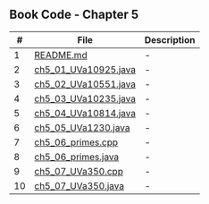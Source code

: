 ## Book Code - Chapter 5

| #   | File                                         | Description |
| --- | -------------------------------------------- | ----------- |
| 1   | [README.md](README.md)                       | -           |
| 2   | [ch5_01_UVa10925.java](ch5_01_UVa10925.java) | -           |
| 3   | [ch5_02_UVa10551.java](ch5_02_UVa10551.java) | -           |
| 4   | [ch5_03_UVa10235.java](ch5_03_UVa10235.java) | -           |
| 5   | [ch5_04_UVa10814.java](ch5_04_UVa10814.java) | -           |
| 6   | [ch5_05_UVa1230.java](ch5_05_UVa1230.java)   | -           |
| 7   | [ch5_06_primes.cpp](ch5_06_primes.cpp)       | -           |
| 8   | [ch5_06_primes.java](ch5_06_primes.java)     | -           |
| 9   | [ch5_07_UVa350.cpp](ch5_07_UVa350.cpp)       | -           |
| 10  | [ch5_07_UVa350.java](ch5_07_UVa350.java)     | -           |
